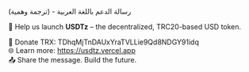 رسالة الدعم باللغة العربية - (ترجمة وهمية)

🚀 Help us launch **USDTz** – the decentralized, TRC20-based USD token.

💸 Donate TRX: TDhqMjTnDAUxYraTVLLie9Qd8NDGY91idq  
🌐 Learn more: https://usdtz.vercel.app  
📤 Share the message. Build the future.

